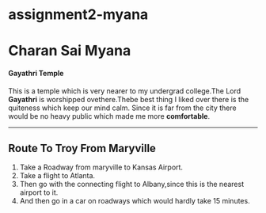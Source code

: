 # assignment2-myana

# Charan Sai Myana

#### Gayathri Temple

This is a temple which is very nearer to my undergrad college.The Lord **Gayathri** is worshipped ovethere.Thebe best thing I liked over there is the quiteness which keep our mind calm. Since it is far from the city there would be no heavy public which made me more **comfortable**.


***

## Route To Troy From Maryville

1. Take a Roadway from maryville to Kansas Airport.
2. Take a flight to Atlanta.
3. Then go with the connecting flight to Albany,since this is the nearest airport to it.
4. And then go in a car on roadways which would hardly take 15 minutes.

